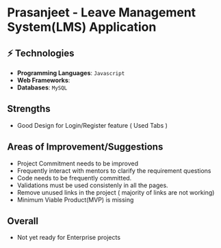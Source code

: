 # Prasanjeet - Leave Management System(LMS) Application


## ⚡ Technologies

* **Programming Languages**: `Javascript` 
* **Web Frameworks**: 
* **Databases**: `MySQL` 

## Strengths

* Good Design for Login/Register feature ( Used Tabs ) 

## Areas of Improvement/Suggestions

*  Project Commitment needs to be improved
*  Frequently interact with mentors to clarify the requirement questions 
*  Code needs to be frequently committed.
*  Validations must be used consistenly in all the pages.
*  Remove unused links in the project ( majority of links are not working)
*  Minimum Viable Product(MVP) is missing


## Overall

- Not yet ready for Enterprise projects

